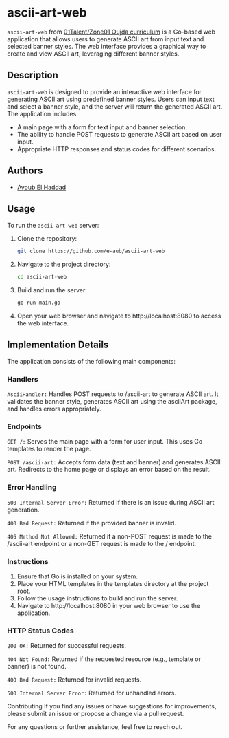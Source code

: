 # ascii-art-web

`ascii-art-web` from [01Talent/Zone01 Oujda curriculum](https://01talent.com/) is a Go-based web application that allows users to generate ASCII art from input text and selected banner styles. The web interface provides a graphical way to create and view ASCII art, leveraging different banner styles.

## Description

`ascii-art-web` is designed to provide an interactive web interface for generating ASCII art using predefined banner styles. Users can input text and select a banner style, and the server will return the generated ASCII art. The application includes:
- A main page with a form for text input and banner selection.
- The ability to handle POST requests to generate ASCII art based on user input.
- Appropriate HTTP responses and status codes for different scenarios.

## Authors

- [Ayoub El Haddad](https://learn.zone01oujda.ma/git/aelhadda)

## Usage

To run the `ascii-art-web` server:

1. Clone the repository:
   ```sh
   git clone https://github.com/e-aub/ascii-art-web
   ```

2. Navigate to the project directory:
   ```sh
   cd ascii-art-web
   ```

3. Build and run the server:

   ```sh
   go run main.go
   ```
4. Open your web browser and navigate to http://localhost:8080 to access the web interface.

## Implementation Details
The application consists of the following main components:

### Handlers
`AsciiHandler:` Handles POST requests to /ascii-art to generate ASCII art. It validates the banner style, generates ASCII art using the asciiArt package, and handles errors appropriately.
### Endpoints
`GET /:` Serves the main page with a form for user input. This uses Go templates to render the page.

`POST /ascii-art:` Accepts form data (text and banner) and generates ASCII art. Redirects to the home page or displays an error based on the result.

### Error Handling
`500 Internal Server Error:` Returned if there is an issue during ASCII art generation.

`400 Bad Request:` Returned if the provided banner is invalid.

`405 Method Not Allowed:` Returned if a non-POST request is made to the /ascii-art endpoint or a non-GET request is made to the / endpoint.

### Instructions
1. Ensure that Go is installed on your system.
2. Place your HTML templates in the templates directory at the project root.
3. Follow the usage instructions to build and run the server.
4. Navigate to http://localhost:8080 in your web browser to use the application.
### HTTP Status Codes
`200 OK:` Returned for successful requests.

`404 Not Found:` Returned if the requested resource (e.g., template or banner) is not found.

`400 Bad Request:` Returned for invalid requests.

`500 Internal Server Error:` Returned for unhandled errors.

Contributing
If you find any issues or have suggestions for improvements, please submit an issue or propose a change via a pull request.

For any questions or further assistance, feel free to reach out.
